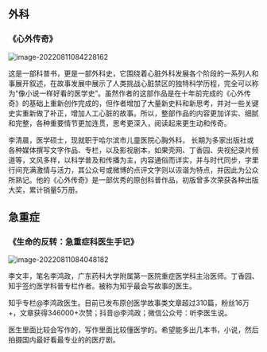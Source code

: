 

## 外科

### 《心外传奇》

![image-20220811084228162](https://img.smyhvae.com/image-20220811084228162.png)

这是一部科普书，更是一部外科史，它围绕着心脏外科发展各个阶段的一系列人和事展开叙述，在故事发展中展示了人类挑战心脏禁区的独特科学历程，完全可以称为“像小说一样好看的医学史”。虽然作者的这部作品是在十年前完成的《心外传奇》的基础上重新创作完成的，但作者增加了大量新史料和新思考，并对一些关键史实重新做了补正，增加人工心脏的故事。所以，整部作品的内容更加详实、细腻和完整，各种重要情节更加连贯，思考更深入，阅读起来更生动和传奇。

李清晨，医学硕士，现就职于哈尔滨市儿童医院心胸外科， 长期为多家出版社或各种媒体撰写文字作品、专栏，以及影视剧本，如果壳网、丁香园、央视纪录片频道等，文风多样，以科学普及和传播为主，内容通俗而详实，并与时代同步，字里行间充满激情与活力，其公众号或微博的点评文字则以诙谐为特点，并因此为公众所熟记。他的《心外传奇》是一部优秀的原创科普作品，初版曾多次荣获各种出版大奖，累计销量5万册。

## 急重症

### 《生命的反转：急重症科医生手记》

![image-20220811084048182](https://img.smyhvae.com/image-20220811084048182.png)

李文丰，笔名李鸿政，广东药科大学附属第一医院重症医学科主治医师。丁香园、知乎签约医学科普专栏作者。被称为知乎最会写故事的医生。

知乎专栏@李鸿政医生。目前已发布原创医学故事类文章超过310篇，粉丝16万+，文章获得346000+次赞；抖音@李鸿政；微信公众号：听李医生说。

医生里面比较会写作的，写作里面比较懂医学的。希望能多出几本书，小说，然后拍摄国内最好看最专业的的医疗剧。